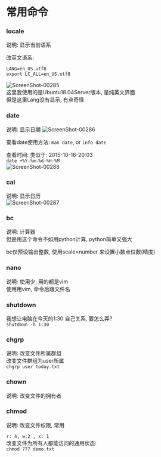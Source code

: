 常用命令   
====


### locale   
说明: 显示当前语系

改英文语系:  
```Linux
LANG=en_US.utf8
export LC_ALL=en_US.utf8
```
![ScreenShot-00285](https://github.com/KissMyLady/Python/blob/master/Img/ScreenShot-00285.jpg)   
这里我使用的是Ubuntu18.04Server版本, 是纯英文界面   
但是这里Lang没有显示, 有点奇怪   

### date
说明: 显示日期
![ScreenShot-00286](https://github.com/KissMyLady/Python/blob/master/Img/ScreenShot-00286.jpg)   

查看date使用方法: `man date`, or `info date`   

查看时间: 类似于: 2015-10-16-20:03   
`date +%Y-%m-%d-%H:%M`   
![ScreenShot-00288](https://github.com/KissMyLady/Python/blob/master/Img/ScreenShot-00288.jpg)   


### cal
说明: 显示日历   
![ScreenShot-00287](https://github.com/KissMyLady/Python/blob/master/Img/ScreenShot-00287.jpg)  


### bc
说明: 计算器      
但是用这个命令不如用python计算, python简单又强大   

bc仅预设输出整数, 使用scale=number 来设置小数点位数(精度)  


### nano
说明: 使用少, 用的都是vim    
使用用vim, 命令后跟文件名   


### shutdown  
我想让电脑在今天的1:30 自己关系, 要怎么弄?   
`shutdown -h 1:30`   



### chgrp   
说明: 改变文件所属群组    
改变文件群组为user所属   
`chgrp user today.txt`

### chown   
说明: 改变文件的拥有者   

### chmod   
说明: 改变文件权限, 常用  

`r: 4, w:2 , x: 1`   
改变文件为所有人都能访问的通用状态:   
`chmod 777 demo.txt`    


